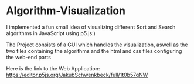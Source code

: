 # Algorithm-Visualization
I implemented a fun small idea of visualizing different Sort and Search algorithms in JavaScript using p5.js:)

The Project consists of a GUI which handles the visualization, aswell as the two files containing the algorithms and the html and css files configuring the web-end parts

Here is the link to the Web Application: https://editor.p5js.org/JakubSchwenkbeck/full/1t0b57qNW
